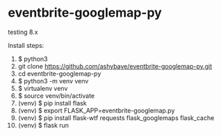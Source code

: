 # eventbrite-googlemap-py

testing 8.x

Install steps:

1. $ python3
2. git clone https://github.com/ashybaye/eventbrite-googlemap-py.git
3. cd eventbrite-googlemap-py
4. $ python3 -m venv venv
5. $ virtualenv venv
6. $ source venv/bin/activate
7. (venv) $ pip install flask
8. (venv) $ export FLASK_APP=eventbrite-googlemap.py  
9. (venv) $ pip install flask-wtf requests flask_googlemaps flask_cache
10. (venv) $ flask run
